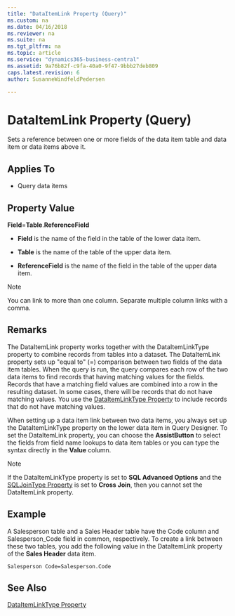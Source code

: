 ```yaml
---
title: "DataItemLink Property (Query)"
ms.custom: na
ms.date: 04/16/2018
ms.reviewer: na
ms.suite: na
ms.tgt_pltfrm: na
ms.topic: article
ms.service: "dynamics365-business-central"
ms.assetid: 9a76b82f-c9fa-40a0-9f47-9bbb27deb809
caps.latest.revision: 6
author: SusanneWindfeldPedersen

---
```


# DataItemLink Property (Query)
Sets a reference between one or more fields of the data item table and data item or data items above it.  
  
## Applies To  
  
-   Query data items  
  
## Property Value  
 **Field**=**Table**.**ReferenceField**  
  
-   **Field** is the name of the field in the table of the lower data item.  
  
-   **Table** is the name of the table of the upper data item.  
  
-   **ReferenceField** is the name of the field in the table of the upper data item.  
  
> [!NOTE]  
>  You can link to more than one column. Separate multiple column links with a comma.  
  
## Remarks  
 The DataItemLink property works together with the DataItemLinkType property to combine records from tables into a dataset. The DataItemLink property sets up "equal to" (=) comparison between two fields of the data item tables. When the query is run, the query compares each row of the two data items to find records that having matching values for the fields. Records that have a matching field values are combined into a row in the resulting dataset. In some cases, there will be records that do not have matching values. You use the [DataItemLinkType Property](devenv-dataitemlink-type-property.md) to include records that do not have matching values. <!-- For more information about data item links, see [Understanding Data Item Links](Understanding-Data-Item-Links.md).  -->
  
 When setting up a data item link between two data items, you always set up the DataItemLinkType property on the lower data item in Query Designer. To set the DataItemLink property, you can choose the **AssistButton** to select the fields from field name lookups to data item tables or you can type the syntax directly in the **Value** column.  
  
> [!NOTE]  
>  If the DataItemLinkType property is set to **SQL Advanced Options** and the [SQLJoinType Property](devenv-sql-join-type-property.md) is set to **Cross Join**, then you cannot set the DataItemLink property. <!-- For more information about cross joins, see [SQL Advanced Options for Data Item Link Types](SQL-Advanced-Options-for-Data-Item-Link-Types.md).  -->
  
## Example  
 A Salesperson table and a Sales Header table have the Code column and Salesperson\_Code field in common, respectively. To create a link between these two tables, you add the following value in the DataItemLink property of the **Sales Header** data item.  
  
```  
Salesperson Code=Salesperson.Code  
```  
 <!-- 
 For a detailed step-by-step example of the DataItemLink property, see [Walkthrough: Creating a Query to Link Two Tables](Walkthrough--Creating-a-Query-to-Link-Two-Tables.md). --> 
  
## See Also  
 [DataItemLinkType Property](devenv-dataitemlink-type-property.md)  
 <!--  [Understanding Data Item Links](Understanding-Data-Item-Links.md)  
 [How to: Create Queries](How-to--Create-Queries.md)
 -->